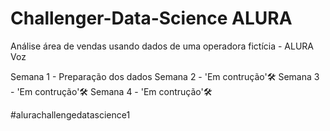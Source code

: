 # Challenger-Data-Science ALURA


Análise área de vendas usando dados de uma operadora fictícia - ALURA Voz

Semana 1 - Preparação dos dados
Semana 2 - 'Em contrução'🛠
Semana 3 - 'Em contrução'🛠
Semana 4 - 'Em contrução'🛠

#alurachallengedatascience1
